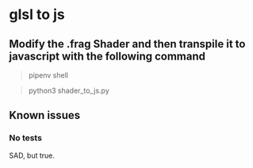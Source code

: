 # glsl to js 

## Modify the .frag Shader and then transpile it to javascript with the following command

> pipenv shell

> python3 shader_to_js.py

## Known issues

### No tests

SAD, but true.
